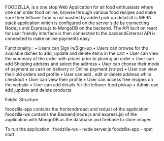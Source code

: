 FOODZILLA, is a one stop Web Application for all food enthusiasts where one can order food online, browse through various food recipes and make sure their leftover food is not wasted by added pick up details​It is MERN stack application which is configured on the server side by connecting Node.js and Express.js to MongoDB on the backend. The API built on react for user friendly interface is then connected to the backend​External API is connected to make online payments easy

Functionality : • Users can Sign In/Sign-up • Users can browse for the available dishes to add, update and delete items in the cart • User can view the summary of the order with prices prior to placing an order • User can add Shipping address and select the address  • User can choose their mode of payment as  cash on delivery or Online payment (stripe) • User can view their old orders and profile • User can add , edit or delete address while checkout • User can view their profile • User can access free recipes on the website  • User can add details  for the leftover food pickup • Admin can add ,update and delete products 

Folder Structure

foodzilla-app contains the frontend(react and redux) of the application foodzilla-ws contains the Backend(node.js and express.js) of the application with MongoDB as the database and firebase to store images

To run the application : foodzilla-ws - node server.js foodzilla-app - npm start
